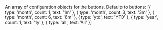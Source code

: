An array of configuration objects for the buttons.
Defaults to
buttons: [{
    type: 'month',
    count: 1,
    text: '1m'
}, {
    type: 'month',
    count: 3,
    text: '3m'
}, {
    type: 'month',
    count: 6,
    text: '6m'
}, {
    type: 'ytd',
    text: 'YTD'
}, {
    type: 'year',
    count: 1,
    text: '1y'
}, {
    type: 'all',
    text: 'All'
}]